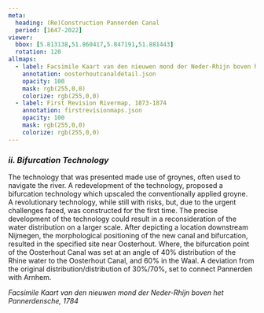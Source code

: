 ```yaml
---
meta:
  heading: (Re)Construction Pannerden Canal
  period: [1647-2022]
viewer:
  bbox: [5.813138,51.860417,5.847191,51.881443]
  rotation: 120
allmaps:
  - label: Facsimile Kaart van den nieuwen mond der Neder-Rhijn boven het Pannerdensche, 1784
    annotation: oosterhoutcanaldetail.json
    opacity: 100
    mask: rgb(255,0,0)
    colorize: rgb(255,0,0)
  - label: First Revision Rivermap, 1873-1874
    annotation: firstrevisionmaps.json
    opacity: 100
    mask: rgb(255,0,0)
    colorize: rgb(255,0,0)
---
```


### _ii.    Bifurcation Technology_

The technology that was presented made use of groynes, often used to navigate the river. A redevelopment of the technology, proposed a bifurcation technology which upscaled the conventionally applied groyne.  
A revolutionary technology, while still with risks, but, due to the urgent challenges faced, was constructed for the first time. The precise development of the technology could result in a reconsideration of the water distribution on a larger scale.
After depicting a location downstream Nijmegen, the morphological positioning of the new canal and bifurcation, resulted in the specified site near Oosterhout. Where, the bifurcation point of the Oosterhout Canal was set at an angle of 40% distribution of the Rhine water to the Oosterhout Canal, and 60% in the Waal. A deviation from the original distribution/distribution of 30%/70%, set to connect Pannerden with Arnhem.


_Facsimile Kaart van den nieuwen mond der Neder-Rhijn boven het Pannerdensche, 1784_